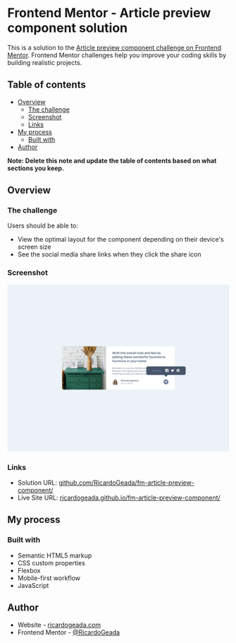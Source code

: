 # Frontend Mentor - Article preview component solution

This is a solution to the [Article preview component challenge on Frontend Mentor](https://www.frontendmentor.io/challenges/article-preview-component-dYBN_pYFT). Frontend Mentor challenges help you improve your coding skills by building realistic projects. 

## Table of contents

- [Overview](#overview)
  - [The challenge](#the-challenge)
  - [Screenshot](#screenshot)
  - [Links](#links)
- [My process](#my-process)
  - [Built with](#built-with)
- [Author](#author)

**Note: Delete this note and update the table of contents based on what sections you keep.**

## Overview

### The challenge

Users should be able to:

- View the optimal layout for the component depending on their device's screen size
- See the social media share links when they click the share icon

### Screenshot

![](./screenshot.png)

### Links

- Solution URL: [github.com/RicardoGeada/fm-article-preview-component/](https://github.com/RicardoGeada/fm-article-preview-component/)
- Live Site URL: [ricardogeada.github.io/fm-article-preview-component/](https://ricardogeada.github.io/fm-article-preview-component/)

## My process

### Built with

- Semantic HTML5 markup
- CSS custom properties
- Flexbox
- Mobile-first workflow
- JavaScript

## Author

- Website - [ricardogeada.com](https://www.ricardogeada.com)
- Frontend Mentor - [@RicardoGeada](https://www.frontendmentor.io/profile/RicardoGeada)



